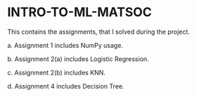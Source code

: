 # INTRO-TO-ML-MATSOC
This contains the assignments, that I solved during the project.

a. Assignment 1 includes NumPy usage.

b. Assignment 2(a) includes Logistic Regression.

c. Assignment 2(b) includes KNN.

d. Assignment 4 includes Decision Tree.

